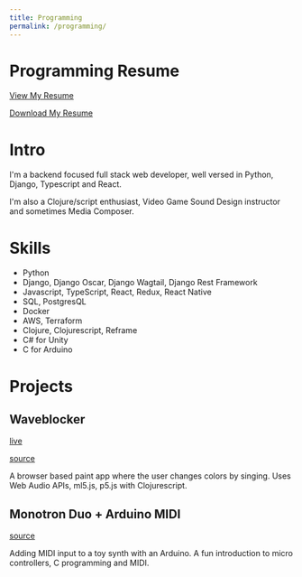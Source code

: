 ```yaml
---
title: Programming
permalink: /programming/
---
```


# Programming Resume

[View My Resume](https://github.com/nharsch/resume/blob/master/programming-resume.md)

[Download My Resume](https://github.com/nharsch/resume/raw/master/NigelHarsch-resume-programming.pdf)

# Intro

I'm a backend focused full stack web developer, well versed in Python, Django, Typescript and React. 

I'm also a Clojure/script enthusiast, Video Game Sound Design instructor and sometimes Media Composer.

# Skills
- Python
- Django, Django Oscar, Django Wagtail, Django Rest Framework
- Javascript, TypeScript, React, Redux, React Native
- SQL, PostgresQL
- Docker
- AWS, Terraform
- Clojure, Clojurescript, Reframe
- C# for Unity
- C for Arduino

# Projects

## Waveblocker
[live](/waveblocker/public/index.html)

[source](https://github.com/nharsch/waveblocker)

A browser based paint app where the user changes colors by singing.  Uses Web Audio APIs, ml5.js, p5.js with Clojurescript.


## Monotron Duo + Arduino MIDI
[source](https://github.com/nharsch/monotron-duo-midi/blob/main/README.md)

Adding MIDI input to a toy synth with an Arduino. A fun introduction to micro controllers, C programming and MIDI.

